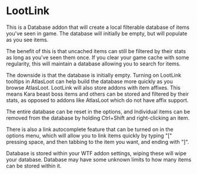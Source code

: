 # LootLink

This is a Database addon that will create a local filterable database of items you've seen in game.
The database will initially be empty, but will populate as you see items.

The benefit of this is that uncached items can still be filtered by their stats as long as you've seen them once.
If you clear your game cache with some regularity, this will maintain a database allowing you to search for items.

The downside is that the database is initially empty.  Turning on LootLink tooltips in AtlasLoot can help build the database more quickly as you browse AtlasLoot.
LootLink will also store addons with item affixes.  This means Kara beast boss items and others can be stored and filtered by their stats, as opposed to addons like AtlasLoot which do not have affix support.

The entire database can be reset in the options, and Individual items can be removed from the database by holding Ctrl+Shift and right-clicking an item.

There is also a link autocomplete feature that can be turned on in the options menu, which will allow you to link items quickly by typing "[" pressing space, and then tabbing to the item you want,  and ending with "]".

Database is stored within your WTF addon settings, wiping these will wipe your database.
Database may have some unknown limits to how many items can be stored within it.
